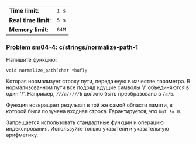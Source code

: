 |                      |       |
|----------------------|-------|
| **Time limit:**      | `1 s` |
| **Real time limit:** | `5 s` |
| **Memory limit:**    | `64M` |


### Problem sm04-4: c/strings/normalize-path-1

Напишите функцию:

    
    
    void normalize_path(char *buf);
    

Которая нормализует строку пути, переданную в качестве параметра. В нормализованном пути все подряд
идущие символы '/' объединяются в один '/'. Например, `///a/////b` должно быть преобразовано в
`/a/b`.

Функция возвращает результат в той же самой области памяти, в которой была получена входная строка.
Гарантируется, что `buf != 0`.

Запрещается использовать стандартные функции и операцию индексирования. Используйте только указатели
и указательную арифметику.

